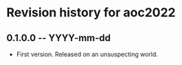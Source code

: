 # Revision history for aoc2022

## 0.1.0.0 -- YYYY-mm-dd

* First version. Released on an unsuspecting world.
